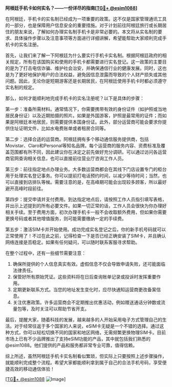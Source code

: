 **阿根廷手机卡如何实名？——一份详尽的指南[[TG💪+ @esim1088](https://t.me/s/esim1088)]**

在阿根廷，手机卡的实名制已经成为一项重要的政策。这不仅是国家管理通讯工具的一部分，也是保障用户信息安全的重要措施。对于计划前往阿根廷旅行或长期居住的朋友来说，了解如何办理实名制手机卡是非常必要的。本文将从实名制的要求、具体操作步骤以及注意事项等方面进行详细讲解，希望能帮助大家顺利完成手机卡的实名注册。

首先，让我们来了解一下阿根廷为什么要实行手机卡实名制。根据阿根廷政府的相关规定，所有在该国购买和使用的手机卡都需要进行实名登记。这一政策的主要目的是为了打击电信诈骗、维护社会治安，并确保通信行业的健康发展。同时，这也是为了更好地保护用户的合法权益，避免因信息泄露而导致的个人财产损失或其他问题。因此，无论你是短期游客还是长期居民，在阿根廷使用手机卡时都必须遵守实名制的规定。

那么，如何才能顺利地完成手机卡的实名注册呢？以下是具体的步骤：

第一步：准备所需材料。通常情况下，你需要携带有效的身份证件（如护照或当地居民身份证）以及近期拍摄的照片。如果是外国游客，护照是最常用的证件；而如果是阿根廷本地居民，则需要提供本国身份证。此外，部分运营商可能会要求你提供住址证明文件，比如水电费账单或者租房合同等。

第二步：选择合适的运营商。阿根廷拥有多个移动通信服务提供商，包括Movistar、Claro和Personal等知名品牌。每个运营商的服务内容、资费标准及覆盖范围都有所不同，因此建议你在决定之前先做好充分调研。可以通过访问各运营商官网查询相关信息，也可以直接前往营业厅咨询工作人员。

第三步：前往指定地点办理业务。大多数运营商都会在其线下门店设置专门的柜台用于处理实名登记事务。你可以提前打电话预约时间，以减少等待时间；当然，也可以直接到店排队等候。需要注意的是，在高峰期可能会出现较多顾客，所以最好避开高峰时段前往。

第四步：提交申请并支付费用。到达指定地点后，请按照工作人员指引填写表格，并出示上述提到的所有必要文件。如果一切正常的话，工作人员会很快为你办理好相关手续。至于费用方面，初次办理手机卡一般不会收取额外费用，但如果你需要更换号码或者其他增值服务，则可能需要缴纳一定的手续费。

第五步：激活SIM卡并开始使用。成功完成实名登记之后，你的新手机号码就可以正常使用了！不过在此之前，记得检查一下是否已经正确安装了SIM卡，并且确认网络连接是否稳定。如果有任何疑问，可以随时联系客服寻求帮助。

在整个过程中，还有一些细节需要注意：

1. 确保所提供的个人信息真实有效。虚假信息不仅会导致申请失败，还可能面临法律责任。
2. 保管好所有原始凭证。这些资料将在日后查询账单记录或投诉时发挥重要作用。
3. 定期更新联系方式。当您的地址发生变化时，应尽快通知运营商更改备案信息。
4. 关注优惠政策。许多运营商会不定期推出优惠活动，例如赠送通话分钟数或流量包等，及时关注可以帮助节省开支。

最后，提醒大家，随着科技的发展，越来越多的人开始采用电子方式管理自己的生活。对于经常往返于多个国家的人来说，eSIM卡无疑是一个不错的选择。通过这种方式，你可以轻松切换不同的国家和地区网络，无需频繁更换物理SIM卡。目前市场上已有不少品牌推出了支持eSIM功能的产品，其中就包括我们熟悉的@esim1088。他们提供的产品和服务都非常专业可靠，值得信赖。

综上所述，虽然阿根廷手机卡实名制看似繁琐，但实际上只要按照上述步骤操作，就能顺利完成整个流程。希望大家都能顺利拿到属于自己的合法手机号码，享受便捷高效的移动通信体验！

[[TG💪+ @esim1088](https://t.me/s/esim1088) ![Image](https://i.postimg.cc/4NQfJmqS/Snipaste-2025-05-13-00-14-12.png)]